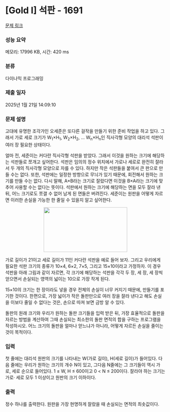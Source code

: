 # [Gold I] 석판 - 1691 

[문제 링크](https://www.acmicpc.net/problem/1691) 

### 성능 요약

메모리: 17996 KB, 시간: 420 ms

### 분류

다이나믹 프로그래밍

### 제출 일자

2025년 1월 21일 14:09:10

### 문제 설명

<p>고대에 유명한 조각가인 오세준은 또다른 걸작을 만들기 위한 준비 작업을 하고 있다. 그래서 가로 세로 크기가 W<sub>1</sub>×H<sub>1</sub>, W<sub>2</sub>×H<sub>2</sub>, ... W<sub>n</sub>×H<sub>n</sub>인 직사각형 모양의 대리석 석판이 여러 장 필요한 상태이다.</p>

<p>얼마 전, 세준이는 커다란 직사각형 석판을 받았다. 그래서 이것을 원하는 크기에 해당하는 석판들로 쪼개고 싶어한다. 석판은 임의의 정수 위치에서 가로나 세로로 완전히 잘라서 두 개의 직사각형 모양으로 자를 수 있다. 하지만 작은 석판들을 붙여서 큰 판으로 만들 수는 없다. 또한, 석판에는 일정한 방향으로 무늬가 있기 때문에, 회전해서 원하는 크기를 만들 수는 없다. 다시 말해, A×B라는 크기로 잘랐다면 이것을 B×A라는 크기에 맞추어 사용할 수는 없다는 뜻이다. 석판에서 원하는 크기에 해당하는 면을 모두 잘라 낸 뒤, 어느 크기로도 쪼갤 수 없어 남게 된 면들은 버려진다. 세준이는 원판을 어떻게 자르면 이러한 손실을 가능한 한 줄일 수 있을지 알고 싶어한다.</p>

<p style="text-align: center;"><img alt="" src="https://upload.acmicpc.net/25f5dc52-e7b1-4477-b28b-66cb229b36cf/-/preview/" style="width: 263px; height: 141px;"></p>

<p>가로 길이가 21이고 세로 길이가 11인 커다란 석판을 예로 들어 보자. 그리고 우리에게 필요한 석판 크기의 종류가 10×4, 6×2, 7×5, 그리고 15×10이라고 가정하자. 이 경우 석판을 아래 그림과 같이 자르면, 각 크기에 해당하는 석판을 각각 두 장, 세 장, 세 장씩 얻으면서 손실되는 영역의 넓이는 10으로 가장 작게 된다.</p>

<p>15×10의 크기는 한 장이라도 넣을 경우 전체의 손실이 너무 커지기 때문에, 만들기를 포기한 것이다. 한편으로, 가장 넓이가 작은 돌판만으로 여러 장을 잘라 낸다고 해도 손실을 이보다 줄일 수 없다는 것은, 손으로 따져 보면 금방 알 수 있다.</p>

<p>돌판의 원래 크기와 우리가 원하는 돌판 크기들을 입력 받은 뒤, 가장 효율적으로 돌판을 자르는 방법을 계산하여 그때 손실되는 최소한의 돌판 면적의 합을 구하는 프로그램을 작성하시오. 어느 크기의 돌판을 얼마나 얻느냐가 아니라, 어떻게 자르든 손실을 줄이는 것이 목적이다.</p>

### 입력 

 <p>첫 줄에는 대리석 원판의 크기를 나타내는 W(가로 길이), H(세로 길이)가 들어있다. 다음 줄에는 우리가 원하는 크기의 개수 N이 있고, 그다음 N줄에는 그 크기들이 역시 가로, 세로 순으로 들어있다. 1 ≤ W, H ≤ 600이고 0 < N ≤ 200이다. 잘라야 하는 크기는 가로· 세로 모두 1 이상이고 원판의 크기 이하이다.</p>

### 출력 

 <p>정수 하나를 출력한다. 원판을 가장 현명하게 잘랐을 때 손실되는 면적의 최솟값이다.</p>

